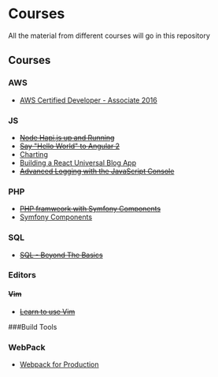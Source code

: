 # Courses
All the material from different courses will go in this repository

## Courses
### AWS
- [AWS Certified Developer - Associate 2016](https://www.udemy.com/aws-certified-developer-associate)

### JS
- ~~[Node Hapi.js up and Running](https://egghead.io/lessons/node-js-hapi-js-up-and-running?series=introduction-to-node-servers-with-hapi-js)~~
- ~~[Say "Hello World" to Angular 2](https://egghead.io/lessons/angular-2-say-hello-world-to-angular-2?series=angular-2-fundamentals)~~
- [Charting](https://laracasts.com/series/charting-and-you)
- [Building a React Universal Blog App](http://www.sitepoint.com/building-a-react-universal-blog-app-a-step-by-step-guide/)
- ~~[Advanced Logging with the JavaScript Console](https://egghead.io/series/js-console-for-power-users)~~

### PHP
- ~~[PHP framweork with Symfony Components](http://www.sitepoint.com/build-php-framework-symfony-components/)~~
- [Symfony Components](https://laracasts.com/series/discover-symfony-components)

### SQL
- ~~[SQL - Beyond The Basics](https://www.udemy.com/sql-beyond-the-basics/learn)~~

### Editors
#### ~~Vim~~
- ~~[Learn to use Vim](https://egghead.io/series/learn-to-use-vim)~~

###Build Tools
### WebPack
- [Webpack for Production]()
